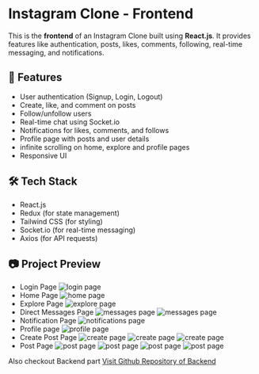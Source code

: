 # Instagram Clone - Frontend

This is the **frontend** of an Instagram Clone built using **React.js**. It provides features like authentication, posts, likes, comments, following, real-time messaging, and notifications.

## 🚀 Features
- User authentication (Signup, Login, Logout)
- Create, like, and comment on posts
- Follow/unfollow users
- Real-time chat using Socket.io
- Notifications for likes, comments, and follows
- Profile page with posts and user details
- infinite scrolling on home, explore and profile pages
- Responsive UI

## 🛠️ Tech Stack
- React.js
- Redux (for state management)
- Tailwind CSS (for styling)
- Socket.io (for real-time messaging)
- Axios (for API requests)

## 📷 Project Preview
- Login Page
![login page](./preview_images/loginpage.png)
- Home Page
![home page](./preview_images/home.png)
- Explore Page
![explore page](./preview_images/explore.png)
- Direct Messages Page
![messages page](./preview_images/direct1.png) 
![messages page](./preview_images/direct2.png)
- Notification Page
![notifications page](./preview_images/notificationspage.png)
- Profile page
![profile page](./preview_images/profile.png)
- Create Post Page
![create page](./preview_images/createpost1.png) 
![create page](./preview_images/createpost2.png) 
![create page](./preview_images/createpost3.png)
- Post Page
![post page](./preview_images/post1.png) 
![post page](./preview_images/post2.png) 
![post page](./preview_images/post3.png) 
![post page](./preview_images/post4.png)

Also checkout Backend part
[Visit Github Repository of Backend](https://github.com/gourav247365/Instagram-Clone-Bakend)